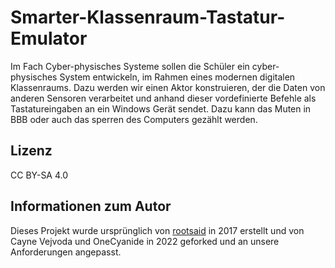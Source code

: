 # Smarter-Klassenraum-Tastatur-Emulator

Im Fach Cyber-physisches Systeme sollen die Schüler ein cyber-physisches System entwickeln, im Rahmen eines modernen digitalen Klassenraums. Dazu werden wir einen Aktor konstruieren, der die Daten von anderen Sensoren verarbeitet und anhand dieser vordefinierte Befehle als Tastatureingaben an ein Windows Gerät sendet. Dazu kann das Muten in BBB oder auch das sperren des Computers gezählt werden.

## Lizenz

CC BY-SA 4.0

## Informationen zum Autor

Dieses Projekt wurde ursprünglich von [rootsaid](https://github.com/rootsaid) in 2017 erstellt und von Cayne Vejvoda und OneCyanide in 2022 geforked und an unsere Anforderungen angepasst.
